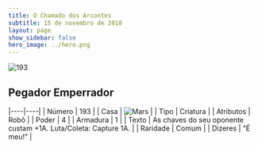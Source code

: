 ```yaml
---
title: O Chamado dos Arcontes
subtitle: 15 de novembro de 2018
layout: page
show_sidebar: false
hero_image: ../hero.png
---
```


![193](https://cdn.keyforgegame.com/media/card_front/pt/341_193_PXQ9229CMHHP_pt.png)

## Pegador Emperrador

|----|----|
| Número | 193 |
| Casa | ![Mars](https://archonarcana.com/images/thumb/d/de/Mars.png/22px-Mars.png "Marte") |
| Tipo | Criatura |
| Atributos | Robô |
| Poder | 4 |
| Armadura | 1 |
| Texto | As chaves do seu oponente custam +1A. Luta/Coleta: Capture 1A. |
| Raridade | Comum |
| Dizeres | “É meu!” |
